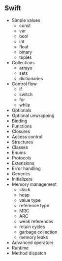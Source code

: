 ## Swift
- Simple values
  - const
  - var
  - bool
  - int
  - float
  - binary
  - tuples
- Collections
  - arrays
  - sets
  - dictionaries
- Control flow
  - if
  - switch
  - for
  - while
- Optionals
- Optional unwrapping
- Binding
- Functions
- Closures
- Access control
- Structures
- Classes
- Enums
- Protocols
- Extensions
- Error handling
- Generics
- Initializers
- Memory management
  - stack
  - heap
  - value type
  - reference type
  - MRC
  - ARC
  - weak references
  - retain cycles
  - garbage collection
  - memory leaks
- Advanced operators
- Runtime
- Method dispatch
